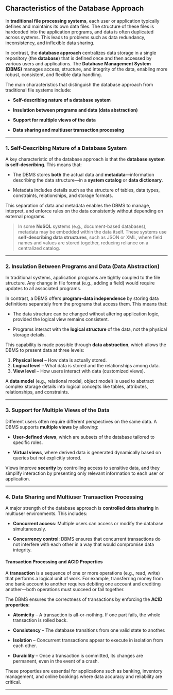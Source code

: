 
## Characteristics of the Database Approach

In **traditional file processing systems**, each user or application typically defines and maintains its own data files. The structure of these files is hardcoded into the application programs, and data is often duplicated across systems. This leads to problems such as data redundancy, inconsistency, and inflexible data sharing.

In contrast, the **database approach** centralizes data storage in a single repository (the **database**) that is defined once and then accessed by various users and applications. The **Database Management System (DBMS)** manages access, structure, and integrity of the data, enabling more robust, consistent, and flexible data handling.

The main characteristics that distinguish the database approach from traditional file systems include:

- **Self-describing nature of a database system**
    
- **Insulation between programs and data (data abstraction)**
    
- **Support for multiple views of the data**
    
- **Data sharing and multiuser transaction processing**
    

---

### 1. Self-Describing Nature of a Database System

A key characteristic of the database approach is that the **database system is self-describing**. This means that:

- The DBMS stores **both** the actual data and **metadata**—information describing the data structure—in a **system catalog** or **data dictionary**.
    
- Metadata includes details such as the structure of tables, data types, constraints, relationships, and storage formats.
    

This separation of data and metadata enables the DBMS to manage, interpret, and enforce rules on the data consistently without depending on external programs.

> In some **NoSQL** systems (e.g., document-based databases), metadata may be embedded within the data itself. These systems use **self-describing data structures**, such as JSON or XML, where field names and values are stored together, reducing reliance on a centralized catalog.

---

### 2. Insulation Between Programs and Data (Data Abstraction)

In traditional systems, application programs are tightly coupled to the file structure. Any change in file format (e.g., adding a field) would require updates to all associated programs.

In contrast, a DBMS offers **program-data independence** by storing data definitions separately from the programs that access them. This means that:

- The data structure can be changed without altering application logic, provided the logical view remains consistent.
    
- Programs interact with the **logical structure** of the data, not the physical storage details.

This capability is made possible through **data abstraction**, which allows the DBMS to present data at three levels:

1. **Physical level** – How data is actually stored.
2. **Logical level** – What data is stored and the relationships among data.
3. **View level** – How users interact with data (customized views).

A **data model** (e.g., relational model, object model) is used to abstract complex storage details into logical concepts like tables, attributes, relationships, and constraints.

---

### 3. Support for Multiple Views of the Data

Different users often require different perspectives on the same data. A DBMS supports **multiple views** by allowing:

- **User-defined views**, which are subsets of the database tailored to specific roles.
    
- **Virtual views**, where derived data is generated dynamically based on queries but not explicitly stored.

Views improve **security** by controlling access to sensitive data, and they simplify interaction by presenting only relevant information to each user or application.

---

### 4. Data Sharing and Multiuser Transaction Processing

A major strength of the database approach is **controlled data sharing** in multiuser environments. This includes:

- **Concurrent access**: Multiple users can access or modify the database simultaneously.
    
- **Concurrency control**: DBMS ensures that concurrent transactions do not interfere with each other in a way that would compromise data integrity.

#### Transaction Processing and ACID Properties

A **transaction** is a sequence of one or more operations (e.g., read, write) that performs a logical unit of work. For example, transferring money from one bank account to another requires debiting one account and crediting another—both operations must succeed or fail together.

The DBMS ensures the correctness of transactions by enforcing the **ACID properties**:

- **Atomicity** – A transaction is all-or-nothing. If one part fails, the whole transaction is rolled back.
    
- **Consistency** – The database transitions from one valid state to another.
    
- **Isolation** – Concurrent transactions appear to execute in isolation from each other.
    
- **Durability** – Once a transaction is committed, its changes are permanent, even in the event of a crash.


These properties are essential for applications such as banking, inventory management, and online bookings where data accuracy and reliability are critical.

---

